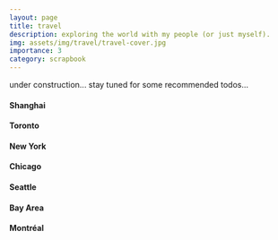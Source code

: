 ```yaml
---
layout: page
title: travel
description: exploring the world with my people (or just myself). 
img: assets/img/travel/travel-cover.jpg
importance: 3
category: scrapbook
---
```


under construction... stay tuned for some recommended todos...

#### Shanghai
#### Toronto
#### New York
#### Chicago
#### Seattle
#### Bay Area
#### Montréal